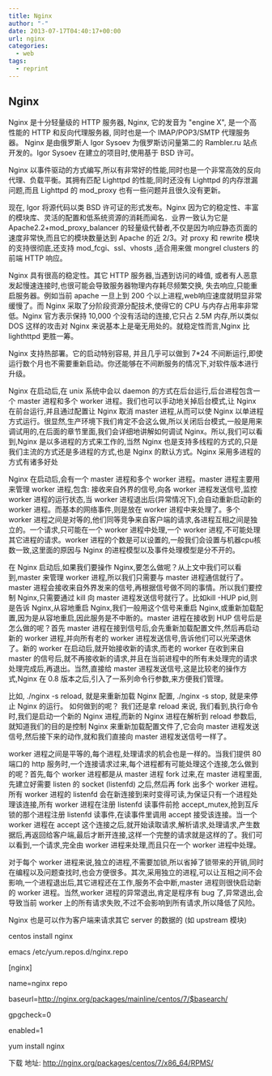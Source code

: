```yaml
---
title: Nginx
author: "-"
date: 2013-07-17T04:40:17+00:00
url: nginx
categories:
  - web
tags:
  - reprint
---
```

## Nginx

Nginx 是十分轻量级的 HTTP 服务器, Nginx, 它的发音为 "engine X", 是一个高性能的 HTTP 和反向代理服务器, 同时也是一个 IMAP/POP3/SMTP 代理服务器。 Nginx 是由俄罗斯人 Igor Sysoev 为俄罗斯访问量第二的 Rambler.ru 站点开发的。Igor Sysoev 在建立的项目时,使用基于 BSD 许可。

Nginx 以事件驱动的方式编写,所以有非常好的性能,同时也是一个非常高效的反向代理、负载平衡。其拥有匹配 Lighttpd 的性能,同时还没有 Lighttpd 的内存泄漏问题,而且 Lighttpd 的 mod_proxy 也有一些问题并且很久没有更新。

现在, Igor 将源代码以类 BSD 许可证的形式发布。Nginx 因为它的稳定性、丰富的模块库、灵活的配置和低系统资源的消耗而闻名．业界一致认为它是 Apache2.2+mod_proxy_balancer 的轻量级代替者,不仅是因为响应静态页面的速度非常快,而且它的模块数量达到 Apache 的近 2/3。对 proxy 和 rewrite 模块的支持很彻底,还支持 mod_fcgi、ssl、vhosts ,适合用来做 mongrel clusters 的前端 HTTP 响应。

Nginx 具有很高的稳定性。其它 HTTP 服务器,当遇到访问的峰值, 或者有人恶意发起慢速连接时,也很可能会导致服务器物理内存耗尽频繁交换, 失去响应,只能重启服务器。例如当前 apache 一旦上到 200 个以上进程,web响应速度就明显非常缓慢了。而 Nginx 采取了分阶段资源分配技术,使得它的 CPU 与内存占用率非常低。Nginx 官方表示保持 10,000 个没有活动的连接,它只占 2.5M 内存,所以类似 DOS 这样的攻击对 Nginx 来说基本上是毫无用处的。就稳定性而言,Nginx 比 lighthttpd 更胜一筹。
  
Nginx 支持热部署。它的启动特别容易, 并且几乎可以做到 7*24 不间断运行,即使运行数个月也不需要重新启动。你还能够在不间断服务的情况下,对软件版本进行升级。
  
Nginx 在启动后,在 unix 系统中会以 daemon 的方式在后台运行,后台进程包含一个 master 进程和多个 worker 进程。我们也可以手动地关掉后台模式,让 Nginx 在前台运行,并且通过配置让 Nginx 取消 master 进程,从而可以使 Nginx 以单进程方式运行。很显然,生产环境下我们肯定不会这么做,所以关闭后台模式,一般是用来调试用的,在后面的章节里面,我们会详细地讲解如何调试 Nginx。所以,我们可以看到,Nginx 是以多进程的方式来工作的,当然 Nginx 也是支持多线程的方式的,只是我们主流的方式还是多进程的方式,也是 Nginx 的默认方式。Nginx 采用多进程的方式有诸多好处
  
Nginx 在启动后,会有一个 master 进程和多个 worker 进程。master 进程主要用来管理 worker 进程,包含: 接收来自外界的信号,向各 worker 进程发送信号,监控 worker 进程的运行状态,当 worker 进程退出后(异常情况下),会自动重新启动新的 worker 进程。而基本的网络事件,则是放在 worker 进程中来处理了。多个 worker 进程之间是对等的,他们同等竞争来自客户端的请求,各进程互相之间是独立的。一个请求,只可能在一个 worker 进程中处理,一个 worker 进程,不可能处理其它进程的请求。worker 进程的个数是可以设置的,一般我们会设置与机器cpu核数一致,这里面的原因与 Nginx 的进程模型以及事件处理模型是分不开的。
  
在 Nginx 启动后,如果我们要操作 Nginx,要怎么做呢？从上文中我们可以看到,master 来管理 worker 进程,所以我们只需要与 master 进程通信就行了。master 进程会接收来自外界发来的信号,再根据信号做不同的事情。所以我们要控制 Nginx,只需要通过 kill 向 master 进程发送信号就行了。比如kill -HUP pid,则是告诉 Nginx,从容地重启 Nginx,我们一般用这个信号来重启 Nginx,或重新加载配置,因为是从容地重启,因此服务是不中断的。master 进程在接收到 HUP 信号后是怎么做的呢？首先 master 进程在接到信号后,会先重新加载配置文件,然后再启动新的 worker 进程,并向所有老的 worker 进程发送信号,告诉他们可以光荣退休了。新的 worker 在启动后,就开始接收新的请求,而老的 worker 在收到来自 master 的信号后,就不再接收新的请求,并且在当前进程中的所有未处理完的请求处理完成后,再退出。当然,直接给 master 进程发送信号,这是比较老的操作方式,Nginx 在 0.8 版本之后,引入了一系列命令行参数,来方便我们管理。

比如, ./nginx -s reload, 就是来重新加载 Nginx 配置, ./nginx -s stop, 就是来停止 Nginx 的运行。 如何做到的呢？ 我们还是拿 reload 来说, 我们看到,执行命令时,我们是启动一个新的 Nginx 进程,而新的 Nginx 进程在解析到 reload 参数后,就知道我们的目的是控制 Nginx 来重新加载配置文件了,它会向 master 进程发送信号,然后接下来的动作,就和我们直接向 master 进程发送信号一样了。

worker 进程之间是平等的,每个进程,处理请求的机会也是一样的。当我们提供 80 端口的 http 服务时,一个连接请求过来,每个进程都有可能处理这个连接,怎么做到的呢？首先,每个 worker 进程都是从 master 进程 fork 过来,在 master 进程里面,先建立好需要 listen 的 socket (listenfd) 之后,然后再 fork 出多个 worker 进程。所有 worker 进程的 listenfd 会在新连接到来时变得可读,为保证只有一个进程处理该连接,所有 worker 进程在注册 listenfd 读事件前抢 accept_mutex,抢到互斥锁的那个进程注册 listenfd 读事件,在读事件里调用 accept 接受该连接。当一个 worker 进程在 accept 这个连接之后,就开始读取请求,解析请求,处理请求,产生数据后,再返回给客户端,最后才断开连接,这样一个完整的请求就是这样的了。我们可以看到,一个请求,完全由 worker 进程来处理,而且只在一个 worker 进程中处理。

对于每个 worker 进程来说,独立的进程,不需要加锁,所以省掉了锁带来的开销,同时在编程以及问题查找时,也会方便很多。其次,采用独立的进程,可以让互相之间不会影响,一个进程退出后,其它进程还在工作,服务不会中断,master 进程则很快启动新的 worker 进程。当然,worker 进程的异常退出,肯定是程序有 bug 了,异常退出,会导致当前 worker 上的所有请求失败,不过不会影响到所有请求,所以降低了风险。

Nginx 也是可以作为客户端来请求其它 server 的数据的 (如 upstream 模块)

centos install nginx
  
emacs /etc/yum.repos.d/nginx.repo

[nginx]
  
name=nginx repo
  
baseurl=<http://nginx.org/packages/mainline/centos/7/$basearch/>
  
gpgcheck=0
  
enabled=1

yum install nginx

下载 地址: <http://nginx.org/packages/centos/7/x86_64/RPMS/>
